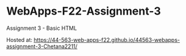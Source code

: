 # WebApps-F22-Assignment-3
Assignment 3 - Basic HTML

Hosted at: https://44-563-web-apps-f22.github.io/44563-webapps-assignment-3-Chetana2211/